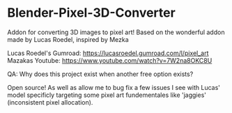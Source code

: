 # Blender-Pixel-3D-Converter
Addon for converting 3D images to pixel art! Based on the wonderful addon made by Lucas Roedel, inspired by Mezka

Lucas Roedel's Gumroad: https://lucasroedel.gumroad.com/l/pixel_art
Mazakas Youtube: https://www.youtube.com/watch?v=7W2na8OKC8U

QA: Why does this project exist when another free option exists?

Open source! As well as allow me to bug fix a few issues I see with Lucas' model specificly targeting some pixel art fundementales like 'jaggies' (inconsistent pixel allocation).

